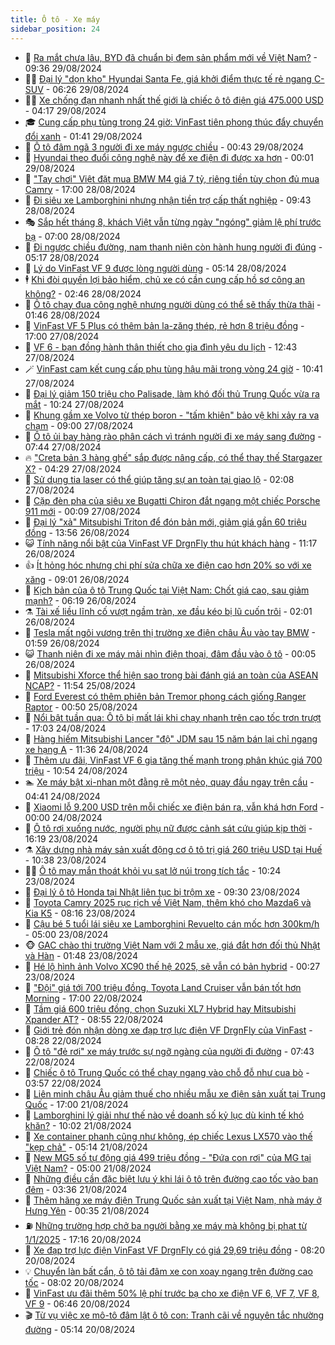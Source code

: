 ```yaml
---
title: Ô tô - Xe máy
sidebar_position: 24
---
```


<!-- dantri-o-to-xe-may:START -->
- 🤡 [Ra mắt chưa lâu, BYD đã chuẩn bị đem sản phẩm mới về Việt Nam?](https://dantri.com.vn/o-to-xe-may/ra-mat-chua-lau-byd-da-chuan-bi-dem-san-pham-moi-ve-viet-nam-20240828155255017.htm) - 09:36 29/08/2024
- 🧑‍💻 [Đại lý &quot;dọn kho&quot; Hyundai Santa Fe, giá khởi điểm thực tế rẻ ngang C-SUV](https://dantri.com.vn/o-to-xe-may/dai-ly-don-kho-hyundai-santa-fe-gia-khoi-diem-thuc-te-re-ngang-c-suv-20240829124011154.htm) - 06:26 29/08/2024
- 🧑‍💻 [Xe chống đạn nhanh nhất thế giới là chiếc ô tô điện giá 475.000 USD](https://dantri.com.vn/o-to-xe-may/xe-chong-dan-nhanh-nhat-the-gioi-la-chiec-o-to-dien-gia-475000-usd-20240829105655307.htm) - 04:17 29/08/2024
- 🎓 [Cung cấp phụ tùng trong 24 giờ: VinFast tiên phong thúc đẩy chuyển đổi xanh](https://dantri.com.vn/o-to-xe-may/cung-cap-phu-tung-trong-24-gio-vinfast-tien-phong-thuc-day-chuyen-doi-xanh-20240829082746225.htm) - 01:41 29/08/2024
- 🌊 [Ô tô đâm ngã 3 người đi xe máy ngược chiều](https://dantri.com.vn/o-to-xe-may/o-to-dam-nga-3-nguoi-di-xe-may-nguoc-chieu-20240829001034152.htm) - 00:43 29/08/2024
- 🥷 [Hyundai theo đuổi công nghệ này để xe điện đi được xa hơn](https://dantri.com.vn/o-to-xe-may/hyundai-theo-duoi-cong-nghe-nay-de-xe-dien-di-duoc-xa-hon-20240828183624910.htm) - 00:01 29/08/2024
- 🤩 [&quot;Tay chơi&quot; Việt đặt mua BMW M4 giá 7 tỷ, riêng tiền tùy chọn đủ mua Camry](https://dantri.com.vn/o-to-xe-may/tay-choi-viet-dat-mua-bmw-m4-gia-7-ty-rieng-tien-tuy-chon-du-mua-camry-20240828121001540.htm) - 17:00 28/08/2024
- 🫶 [Đi siêu xe Lamborghini nhưng nhận tiền trợ cấp thất nghiệp](https://dantri.com.vn/o-to-xe-may/di-sieu-xe-lamborghini-nhung-nhan-tien-tro-cap-that-nghiep-20240828160414429.htm) - 09:43 28/08/2024
- 🎭 [Sắp hết tháng 8, khách Việt vẫn từng ngày &quot;ngóng&quot; giảm lệ phí trước bạ](https://dantri.com.vn/o-to-xe-may/sap-het-thang-8-khach-viet-van-tung-ngay-ngong-giam-le-phi-truoc-ba-20240827121250572.htm) - 07:00 28/08/2024
- 🌁 [Đi ngược chiều đường, nam thanh niên còn hành hung người đi đúng](https://dantri.com.vn/o-to-xe-may/di-nguoc-chieu-duong-nam-thanh-nien-con-hanh-hung-nguoi-di-dung-20240828121310296.htm) - 05:17 28/08/2024
- 🦩 [Lý do VinFast VF 9 được lòng người dùng](https://dantri.com.vn/o-to-xe-may/ly-do-vinfast-vf-9-duoc-long-nguoi-dung-20240828115458857.htm) - 05:14 28/08/2024
- 🕴 [Khi đòi quyền lợi bảo hiểm, chủ xe có cần cung cấp hồ sơ công an không?](https://dantri.com.vn/o-to-xe-may/khi-doi-quyen-loi-bao-hiem-chu-xe-co-can-cung-cap-ho-so-cong-an-khong-20240828091445698.htm) - 02:46 28/08/2024
- 🎡 [Ô tô chạy đua công nghệ nhưng người dùng có thể sẽ thấy thừa thãi](https://dantri.com.vn/o-to-xe-may/o-to-chay-dua-cong-nghe-nhung-nguoi-dung-co-the-se-thay-thua-thai-20240827231826420.htm) - 01:46 28/08/2024
- 📝 [VinFast VF 5 Plus có thêm bản la-zăng thép, rẻ hơn 8 triệu đồng](https://dantri.com.vn/o-to-xe-may/vinfast-vf-5-plus-co-them-ban-la-zang-thep-re-hon-8-trieu-dong-20240827233535064.htm) - 17:00 27/08/2024
- 🧐 [VF 6 - bạn đồng hành thân thiết cho gia đình yêu du lịch](https://dantri.com.vn/o-to-xe-may/vf-6-ban-dong-hanh-than-thiet-cho-gia-dinh-yeu-du-lich-20240827191444950.htm) - 12:43 27/08/2024
- 🪄 [VinFast cam kết cung cấp phụ tùng hậu mãi trong vòng 24 giờ](https://dantri.com.vn/o-to-xe-may/vinfast-cam-ket-cung-cap-phu-tung-hau-mai-trong-vong-24-gio-20240827171312746.htm) - 10:41 27/08/2024
- 🧰 [Đại lý giảm 150 triệu cho Palisade, làm khó đối thủ Trung Quốc vừa ra mắt](https://dantri.com.vn/o-to-xe-may/dai-ly-giam-150-trieu-cho-palisade-lam-kho-doi-thu-trung-quoc-vua-ra-mat-20240827153258881.htm) - 10:24 27/08/2024
- 🚀 [Khung gầm xe Volvo từ thép boron - &quot;tấm khiên&quot; bảo vệ khi xảy ra va chạm](https://dantri.com.vn/o-to-xe-may/khung-gam-xe-volvo-tu-thep-boron-tam-khien-bao-ve-khi-xay-ra-va-cham-20240827152630239.htm) - 09:00 27/08/2024
- 💪 [Ô tô ủi bay hàng rào phân cách vì tránh người đi xe máy sang đường](https://dantri.com.vn/o-to-xe-may/o-to-ui-bay-hang-rao-phan-cach-vi-tranh-nguoi-di-xe-may-sang-duong-20240827122225267.htm) - 07:44 27/08/2024
- 🔥 [&quot;Creta bản 3 hàng ghế&quot; sắp được nâng cấp, có thể thay thế Stargazer X?](https://dantri.com.vn/o-to-xe-may/creta-ban-3-hang-ghe-sap-duoc-nang-cap-co-the-thay-the-stargazer-x-20240827112933934.htm) - 04:29 27/08/2024
- 🐲 [Sử dụng tia laser có thể giúp tăng sự an toàn tại giao lộ](https://dantri.com.vn/o-to-xe-may/su-dung-tia-laser-co-the-giup-tang-su-an-toan-tai-giao-lo-20240827082014043.htm) - 02:08 27/08/2024
- 🌋 [Cặp đèn pha của siêu xe Bugatti Chiron đắt ngang một chiếc Porsche 911 mới](https://dantri.com.vn/o-to-xe-may/cap-den-pha-cua-sieu-xe-bugatti-chiron-dat-ngang-mot-chiec-porsche-911-moi-20240826235106190.htm) - 00:09 27/08/2024
- 🤩 [Đại lý &quot;xả&quot; Mitsubishi Triton để đón bản mới, giảm giá gần 60 triệu đồng](https://dantri.com.vn/o-to-xe-may/dai-ly-xa-mitsubishi-triton-de-don-ban-moi-giam-gia-gan-60-trieu-dong-20240826201907382.htm) - 13:56 26/08/2024
- 😺 [Tính năng nổi bật của VinFast VF DrgnFly thu hút khách hàng](https://dantri.com.vn/o-to-xe-may/tinh-nang-noi-bat-cua-vinfast-vf-drgnfly-thu-hut-khach-hang-20240826181216926.htm) - 11:17 26/08/2024
- 👍 [Ít hỏng hóc nhưng chi phí sửa chữa xe điện cao hơn 20% so với xe xăng](https://dantri.com.vn/o-to-xe-may/it-hong-hoc-nhung-chi-phi-sua-chua-xe-dien-cao-hon-20-so-voi-xe-xang-20240826140208876.htm) - 09:01 26/08/2024
- 🎃 [Kịch bản của ô tô Trung Quốc tại Việt Nam: Chốt giá cao, sau giảm mạnh?](https://dantri.com.vn/o-to-xe-may/kich-ban-cua-o-to-trung-quoc-tai-viet-nam-chot-gia-cao-sau-giam-manh-20240826112404711.htm) - 06:19 26/08/2024
- ⚗️ [Tài xế liều lĩnh cố vượt ngầm tràn, xe đầu kéo bị lũ cuốn trôi](https://dantri.com.vn/o-to-xe-may/tai-xe-lieu-linh-co-vuot-ngam-tran-xe-dau-keo-bi-lu-cuon-troi-20240826085136023.htm) - 02:01 26/08/2024
- 🦄 [Tesla mất ngôi vương trên thị trường xe điện châu Âu vào tay BMW](https://dantri.com.vn/o-to-xe-may/tesla-mat-ngoi-vuong-tren-thi-truong-xe-dien-chau-au-vao-tay-bmw-20240826000217724.htm) - 01:59 26/08/2024
- 😺 [Thanh niên đi xe máy mải nhìn điện thoại, đâm đầu vào ô tô](https://dantri.com.vn/o-to-xe-may/thanh-nien-di-xe-may-mai-nhin-dien-thoai-dam-dau-vao-o-to-20240826011921044.htm) - 00:05 26/08/2024
- 💼 [Mitsubishi Xforce thể hiện sao trong bài đánh giá an toàn của ASEAN NCAP?](https://dantri.com.vn/o-to-xe-may/mitsubishi-xforce-the-hien-sao-trong-bai-danh-gia-an-toan-cua-asean-ncap-20240825185004069.htm) - 11:54 25/08/2024
- 💃 [Ford Everest có thêm phiên bản Tremor phong cách giống Ranger Raptor](https://dantri.com.vn/o-to-xe-may/ford-everest-co-them-phien-ban-tremor-phong-cach-giong-ranger-raptor-20240825010032670.htm) - 00:50 25/08/2024
- 🚀 [Nổi bật tuần qua: Ô tô bị mất lái khi chạy nhanh trên cao tốc trơn trượt](https://dantri.com.vn/o-to-xe-may/noi-bat-tuan-qua-o-to-bi-mat-lai-khi-chay-nhanh-tren-cao-toc-tron-truot-20240824234731375.htm) - 17:03 24/08/2024
- 🤩 [Hàng hiếm Mitsubishi Lancer &quot;độ&quot; JDM sau 15 năm bán lại chỉ ngang xe hạng A](https://dantri.com.vn/o-to-xe-may/hang-hiem-mitsubishi-lancer-do-jdm-sau-15-nam-ban-lai-chi-ngang-xe-hang-a-20240823233010934.htm) - 11:36 24/08/2024
- 💪 [Thêm ưu đãi, VinFast VF 6 gia tăng thế mạnh trong phân khúc giá 700 triệu](https://dantri.com.vn/o-to-xe-may/them-uu-dai-vinfast-vf-6-gia-tang-the-manh-trong-phan-khuc-gia-700-trieu-20240824175403024.htm) - 10:54 24/08/2024
- 🏊 [Xe máy bật xi-nhan một đằng rẽ một nẻo, quay đầu ngay trên cầu](https://dantri.com.vn/o-to-xe-may/xe-may-bat-xi-nhan-mot-dang-re-mot-neo-quay-dau-ngay-tren-cau-20240824001019779.htm) - 04:41 24/08/2024
- 💄 [Xiaomi lỗ 9.200 USD trên mỗi chiếc xe điện bán ra, vẫn khá hơn Ford](https://dantri.com.vn/o-to-xe-may/xiaomi-lo-9200-usd-tren-moi-chiec-xe-dien-ban-ra-van-kha-hon-ford-20240823230838909.htm) - 00:00 24/08/2024
- 👺 [Ô tô rơi xuống nước, người phụ nữ được cảnh sát cứu giúp kịp thời](https://dantri.com.vn/o-to-xe-may/o-to-roi-xuong-nuoc-nguoi-phu-nu-duoc-canh-sat-cuu-giup-kip-thoi-20240823220735267.htm) - 16:19 23/08/2024
- ⚗️ [Xây dựng nhà máy sản xuất động cơ ô tô trị giá 260 triệu USD tại Huế](https://dantri.com.vn/o-to-xe-may/xay-dung-nha-may-san-xuat-dong-co-o-to-tri-gia-260-trieu-usd-tai-hue-20240823121946177.htm) - 10:38 23/08/2024
- 🧑‍🏫 [Ô tô may mắn thoát khỏi vụ sạt lở núi trong tích tắc](https://dantri.com.vn/o-to-xe-may/o-to-may-man-thoat-khoi-vu-sat-lo-nui-trong-tich-tac-20240823171525155.htm) - 10:24 23/08/2024
- 🦒 [Đại lý ô tô Honda tại Nhật liên tục bị trộm xe](https://dantri.com.vn/o-to-xe-may/dai-ly-o-to-honda-tai-nhat-lien-tuc-bi-trom-xe-20240823141656031.htm) - 09:30 23/08/2024
- 🐘 [Toyota Camry 2025 rục rịch về Việt Nam, thêm khó cho Mazda6 và Kia K5](https://dantri.com.vn/o-to-xe-may/toyota-camry-2025-ruc-rich-ve-viet-nam-them-kho-cho-mazda6-va-kia-k5-20240823120552769.htm) - 08:16 23/08/2024
- 🧠 [Cậu bé 5 tuổi lái siêu xe Lamborghini Revuelto cán mốc hơn 300km/h](https://dantri.com.vn/o-to-xe-may/cau-be-5-tuoi-lai-sieu-xe-lamborghini-revuelto-can-moc-hon-300kmh-20240823093006288.htm) - 05:00 23/08/2024
- 🐵 [GAC chào thị trường Việt Nam với 2 mẫu xe, giá đắt hơn đối thủ Nhật và Hàn](https://dantri.com.vn/o-to-xe-may/gac-chao-thi-truong-viet-nam-voi-2-mau-xe-gia-dat-hon-doi-thu-nhat-va-han-20240823084755016.htm) - 01:48 23/08/2024
- 🤭 [Hé lộ hình ảnh Volvo XC90 thế hệ 2025, sẽ vẫn có bản hybrid](https://dantri.com.vn/o-to-xe-may/he-lo-hinh-anh-volvo-xc90-the-he-2025-se-van-co-ban-hybrid-20240822233600324.htm) - 00:27 23/08/2024
- 🤠 [&quot;Đội&quot; giá tới 700 triệu đồng, Toyota Land Cruiser vẫn bán tốt hơn Morning](https://dantri.com.vn/o-to-xe-may/doi-gia-toi-700-trieu-dong-toyota-land-cruiser-van-ban-tot-hon-morning-20240822160757496.htm) - 17:00 22/08/2024
- 🫶 [Tầm giá 600 triệu đồng, chọn Suzuki XL7 Hybrid hay Mitsubishi Xpander AT?](https://dantri.com.vn/o-to-xe-may/tam-gia-600-trieu-dong-chon-suzuki-xl7-hybrid-hay-mitsubishi-xpander-at-20240822113606905.htm) - 08:55 22/08/2024
- 🚀 [Giới trẻ đón nhận dòng xe đạp trợ lực điện VF DrgnFly của VinFast](https://dantri.com.vn/o-to-xe-may/gioi-tre-don-nhan-dong-xe-dap-tro-luc-dien-vf-drgnfly-cua-vinfast-20240822145243562.htm) - 08:28 22/08/2024
- 🎊 [Ô tô &quot;đẻ rơi&quot; xe máy trước sự ngỡ ngàng của người đi đường](https://dantri.com.vn/o-to-xe-may/o-to-de-roi-xe-may-truoc-su-ngo-ngang-cua-nguoi-di-duong-20240822142818820.htm) - 07:43 22/08/2024
- 🦄 [Chiếc ô tô Trung Quốc có thể chạy ngang vào chỗ đỗ như cua bò](https://dantri.com.vn/o-to-xe-may/chiec-o-to-trung-quoc-co-the-chay-ngang-vao-cho-do-nhu-cua-bo-20240822093123824.htm) - 03:57 22/08/2024
- 🥷 [Liên minh châu Âu giảm thuế cho nhiều mẫu xe điện sản xuất tại Trung Quốc](https://dantri.com.vn/o-to-xe-may/lien-minh-chau-au-giam-thue-cho-nhieu-mau-xe-dien-san-xuat-tai-trung-quoc-20240821183708564.htm) - 17:00 21/08/2024
- 🦏 [Lamborghini lý giải như thế nào về doanh số kỷ lục dù kinh tế khó khăn?](https://dantri.com.vn/o-to-xe-may/lamborghini-ly-giai-nhu-the-nao-ve-doanh-so-ky-luc-du-kinh-te-kho-khan-20240821165419962.htm) - 10:02 21/08/2024
- 🤗 [Xe container phanh cũng như không, ép chiếc Lexus LX570 vào thế &quot;kẹp chả&quot;](https://dantri.com.vn/o-to-xe-may/xe-container-phanh-cung-nhu-khong-ep-chiec-lexus-lx570-vao-the-kep-cha-20240821114139958.htm) - 05:14 21/08/2024
- 🐲 [New MG5 số tự động giá 499 triệu đồng - &quot;Đứa con rơi&quot; của MG tại Việt Nam?](https://dantri.com.vn/o-to-xe-may/new-mg5-so-tu-dong-gia-499-trieu-dong-dua-con-roi-cua-mg-tai-viet-nam-20240821105331266.htm) - 05:00 21/08/2024
- 🤭 [Những điều cần đặc biệt lưu ý khi lái ô tô trên đường cao tốc vào ban đêm](https://dantri.com.vn/o-to-xe-may/nhung-dieu-can-dac-biet-luu-y-khi-lai-o-to-tren-duong-cao-toc-vao-ban-dem-20240821103218283.htm) - 03:36 21/08/2024
- 🐻 [Thêm hãng xe máy điện Trung Quốc sản xuất tại Việt Nam, nhà máy ở Hưng Yên](https://dantri.com.vn/o-to-xe-may/them-hang-xe-may-dien-trung-quoc-san-xuat-tai-viet-nam-nha-may-o-hung-yen-20240821073448159.htm) - 00:35 21/08/2024
- ⛽️ [Những trường hợp chở ba người bằng xe máy mà không bị phạt từ 1/1/2025](https://dantri.com.vn/o-to-xe-may/nhung-truong-hop-cho-ba-nguoi-bang-xe-may-ma-khong-bi-phat-tu-112025-20240820232135702.htm) - 17:16 20/08/2024
- 🫣 [Xe đạp trợ lực điện VinFast VF DrgnFly có giá 29,69 triệu đồng](https://dantri.com.vn/o-to-xe-may/xe-dap-tro-luc-dien-vinfast-vf-drgnfly-co-gia-2969-trieu-dong-20240820130251057.htm) - 08:20 20/08/2024
- 💡 [Chuyển làn bất cẩn, ô tô tải đâm xe con xoay ngang trên đường cao tốc](https://dantri.com.vn/o-to-xe-may/chuyen-lan-bat-can-o-to-tai-dam-xe-con-xoay-ngang-tren-duong-cao-toc-20240820141129063.htm) - 08:02 20/08/2024
- 💪 [VinFast ưu đãi thêm 50% lệ phí trước bạ cho xe điện VF 6, VF 7, VF 8, VF 9](https://dantri.com.vn/o-to-xe-may/vinfast-uu-dai-them-50-le-phi-truoc-ba-cho-xe-dien-vf-6-vf-7-vf-8-vf-9-20240820124123830.htm) - 06:46 20/08/2024
- 🎬 [Từ vụ việc xe mô-tô đâm lật ô tô con: Tranh cãi về nguyên tắc nhường đường](https://dantri.com.vn/o-to-xe-may/tu-vu-viec-xe-mo-to-dam-lat-o-to-con-tranh-cai-ve-nguyen-tac-nhuong-duong-20240820115937197.htm) - 05:14 20/08/2024<!-- dantri-o-to-xe-may:END -->
